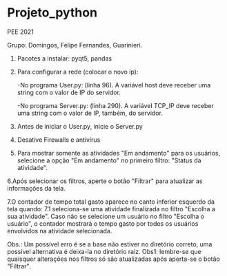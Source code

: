 # Projeto_python
PEE 2021

Grupo: Domingos, Felipe Fernandes, Guarinieri.

1. Pacotes a instalar: pyqt5, pandas
2. Para configurar a rede (colocar o novo ip):

   -No programa User.py: (linha 96). A variável host deve receber uma string com o valor de IP do servidor.
   
   -No programa Server.py: (linha 290). A variável TCP_IP deve receber uma string com o valor de IP, também, do servidor.
   
3. Antes de iniciar o User.py, inicie o Server.py
4. Desative Firewalls e antivírus

5. Para mostrar somente as atividades "Em andamento" para os usuários, selecione a opção "Em andamento" no primeiro filtro: "Status da atividade".

6.Após selecionar os filtros, aperte o botão "Filtrar" para atualizar as informações da tela.

7.O contador de tempo total gasto aparece no canto inferior esquerdo da tela quando:
   7.1 seleciona-se uma atividade finalizada no filtro "Escolha a sua atividade". Caso não se selecione um usuário no filtro "Escolha o usuário", o contador mostrará 
   o tempo gasto por todos os usuários envolvidos na atividade selecionada.
   
Obs.: Um possível erro é se a base não estiver no diretório correto, uma possível alternativa é deixa-la no diretório raiz. 
Obs1: lembre-se que quaisquer alterações nos filtros só são atualizadas após aperta-se o botão "Filtrar".


